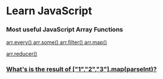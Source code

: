 # Learn JavaScript

### Most useful JavaScript Array Functions

[arr.every() arr.some() arr.filter() arr.map()](contents/most-useful-js-arr-fn-1.js)

[arr.reducer()](contents/most-useful-js-arr-fn-2.js)

### [What's is the result of ["1","2","3"].map(parseInt)?](contents/parseint-and-map.js)
